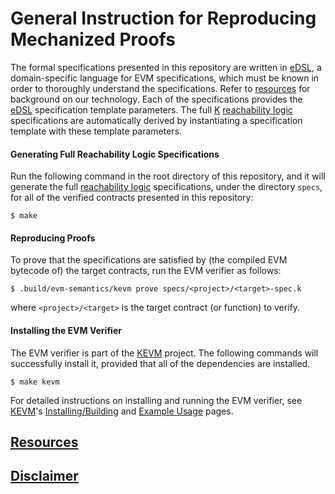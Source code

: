 # General Instruction for Reproducing Mechanized Proofs

The formal specifications presented in this repository are written in [eDSL], a domain-specific language for EVM specifications, which must be known in order to thoroughly understand the specifications.
Refer to [resources] for background on our technology.
Each of the specifications provides the [eDSL] specification template parameters.
The full [K] [reachability logic] specifications are automatically derived by instantiating a specification template with these template parameters.

#### Generating Full Reachability Logic Specifications

Run the following command in the root directory of this repository, and it will generate the full [reachability logic] specifications, under the directory `specs`, for all of the verified contracts presented in this repository:

```
$ make
```

#### Reproducing Proofs

To prove that the specifications are satisfied by (the compiled EVM bytecode of) the target contracts, run the EVM verifier <!-- (under the [KEVM] root directory, see below) --> as follows:

```
$ .build/evm-semantics/kevm prove specs/<project>/<target>-spec.k
```

where `<project>/<target>` is the target contract (or function) to verify.

<!--
The above command essentially executes the following command:

```
$ kprove specs/<project>/<target>-spec.k -m VERIFICATION --z3-executable -d /path/to/evm-semantics/.build/java
```
-->

#### Installing the EVM Verifier

The EVM verifier is part of the [KEVM] project.  The following commands will successfully install it, provided that all of the dependencies are installed.

```
$ make kevm
```

<!--
```
$ git clone git@github.com:kframework/evm-semantics.git
$ cd evm-semantics
$ make deps
$ make
```
-->

For detailed instructions on installing and running the EVM verifier, see [KEVM]'s [Installing/Building](https://github.com/kframework/evm-semantics/blob/master/README.md#installingbuilding) and [Example Usage](https://github.com/kframework/evm-semantics/blob/master/README.md#example-usage) pages.

## [Resources](/README.md#resources)

## [Disclaimer](/README.md#disclaimer)

[K]: <http://www.kframework.org>
[eDSL]: </resources/edsl.md>
[KEVM]: <https://github.com/kframework/evm-semantics>
[reachability logic]: <http://fsl.cs.illinois.edu/index.php/Semantics-Based_Program_Verifiers_for_All_Languages>
[resources]: </README.md#resources>
